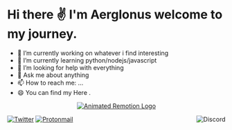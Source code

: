 # Hi there ✌️ I'm Aerglonus welcome to my journey. 
<!--
**Aerglonus/Aerglonus** is a ✨ _special_ ✨ repository because its `README.md` (this file) appears on your GitHub profile. -->

- 🔭 I’m currently working on whatever i find interesting 
- 🌱 I’m currently learning python/nodejs/javascript      
- 🤔 I’m looking for help with everything
- 💬 Ask me about anything  
- 📫 How to reach me: ...
- 😄 You can find my  Here . 


<p align="center">
  <a href="https://github.com/remotion-dev/logo">
    <picture>
      <source media="(prefers-color-scheme: dark)" srcset="https://github.com/Aerglonus/Aerglonus/blob/main/sadcat.gif">
      <img alt="Animated Remotion Logo" src="https://github.com/Aerglonus/Aerglonus/blob/main/snifcat.gif">
    </picture>
  </a>
</p>



  <a href="https://discord.gg/FHk84xf"> <img alt="Discord" align="right" src="https://img.shields.io/badge/Discord-%237289DA.svg?&style=for-the-badge&logo=discord&logoColor=white"/> </a>
  <a href="https://twitter.com/Aerglonus"><img alt="Twitter" src="https://img.shields.io/badge/Twitter-%231DA1F2.svg?&style=for-the-badge&logo=Twitter&logoColor=white"/></a> 
 <a href="mailto:aerglonus@proton.me"><img alt="Protonmail" src="https://img.shields.io/badge/Contact-8B89CC?style=for-the-badge&logo=protonmail&logoColor=white" /></a>

  

  
